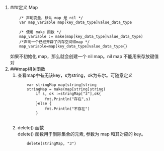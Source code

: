 1.  ###定义 Map
    ```aidl
        /* 声明变量，默认 map 是 nil */
        var map_variable map[key_data_type]value_data_type
        
        /* 使用 make 函数 */
        map_variable := make(map[key_data_type]value_data_type)
        /*声明一个已经开辟了内存空间得map */        
        map_variable=map[key_data_type]value_data_type{}
    ```
    如果不初始化 map，那么就会创建一个 nil map。nil map 不能用来存放键值对
2.  ###map相关函数   
    1. 查看map中有无该key，s为string，ok为布尔。可随意定义 
        ```aidl
            var stringMap map[string]string
            stringMap = make(map[string]string)
            	if s, ok :=stringMap["3"],ok{
            		fmt.Println("存在",s)
            	}else {
            		fmt.Println("不存在")
            	}
        	
        ```
    2.  delete() 函数    <br>
        delete() 函数用于删除集合的元素, 参数为 map 和其对应的 key。
        ```aidl
            delete(stringMap, "3")
        ```